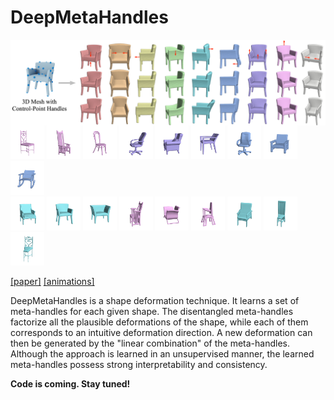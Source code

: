 # DeepMetaHandles

<img src="demo/teaser.jpg" align="center"> 
<div float="center">
<img src="demo/chair0/5c70ab.gif" width="10.7%">
<img src="demo/chair0/11e521.gif" width="10.7%">
<img src="demo/chair0/587ee5.gif" width="10.7%">
<img src="demo/chair7/4a0e7f.gif" width="10.7%">
<img src="demo/chair7/37a095.gif" width="10.7%">
<img src="demo/chair7/a2bffa.gif" width="10.7%">
<img src="demo/chair6/4a0e7f.gif" width="10.7%">
<img src="demo/chair6/9aa05f.gif" width="10.7%">
<img src="demo/chair6/39fee0.gif" width="10.7%">  
</div>
<div float="center">
<img src="demo/chair5/7e4335.gif" width="10.7%">
<img src="demo/chair5/104256.gif" width="10.7%">
<img src="demo/chair5/f76d50.gif" width="10.7%">
<img src="demo/chair9/11e521.gif" width="10.7%">
<img src="demo/chair9/f1563f.gif" width="10.7%">
<img src="demo/chair9/fde8c8.gif" width="10.7%">
<img src="demo/chair13/3e72bf.gif" width="10.7%">
<img src="demo/chair13/5c6c95.gif" width="10.7%">
<img src="demo/chair13/5c70ab.gif" width="10.7%">
</div>

[[paper]](http://cseweb.ucsd.edu/~mil070/projects/CVPR2021/paper.pdf) [[animations]](http://cseweb.ucsd.edu/~mil070/deep_meta_handles_supp_animations)  

DeepMetaHandles is a shape deformation technique. It learns a set of meta-handles for each given shape. The disentangled meta-handles factorize all the plausible deformations of the shape, while each of them corresponds to an intuitive deformation direction. A new deformation can then be generated by the "linear combination" of the meta-handles. Although the approach is learned in an unsupervised manner, the learned meta-handles possess strong interpretability and consistency.

**Code is coming. Stay tuned!**
